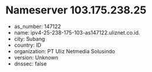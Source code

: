 # Nameserver 103.175.238.25

* as_number: 147122
* name: ipv4-25-238-175-103-as147122.uliznet.co.id.
* city: Subang
* country: ID
* organization: PT Uliz Netmedia Solusindo
* version: Unknown
* dnssec: false

